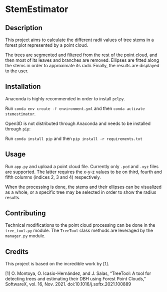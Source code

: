 # StemEstimator

## Description
This project aims to calculate the different radii values of tree stems in a forest plot represented by a point cloud.

The trees are segmented and filtered from the rest of the point cloud, and then most of its leaves and branches are removed. Ellipses are fitted along the stems in order to approximate its radii. Finally, the results are displayed to the user.

## Installation
Anaconda is highly recommended in order to install `pclpy`.

Run `conda env create -f environment.yml` and then `conda activate stemestimator`. 

Open3D is not distributed through Anaconda and needs to be installed through `pip`:

Run `conda install pip` and then `pip install -r requirements.txt`

## Usage
Run `app.py` and upload a point cloud file. Currently only `.pcd` and `.xyz` files are supported. The latter requires the x-y-z values to be on third, fourth and fifth columns (indices 2, 3 and 4) respectively.

When the processing is done, the stems and their ellipses can be visualized as a whole, or a specific tree may be selected in order to show the radius results.

## Contributing
Technical modifications to the point cloud processing can be done in the `tree_tool.py` module. The `TreeTool` class methods are leveraged by the `manager.py` module.

## Credits
This project is based on the incredible work by [1].

[1] O. Montoya, O. Icasio-Hernández, and J. Salas, “TreeTool: A tool for detecting trees and estimating their DBH using Forest Point Clouds,” SoftwareX, vol. 16, Nov. 2021. doi:10.1016/j.softx.2021.100889 
